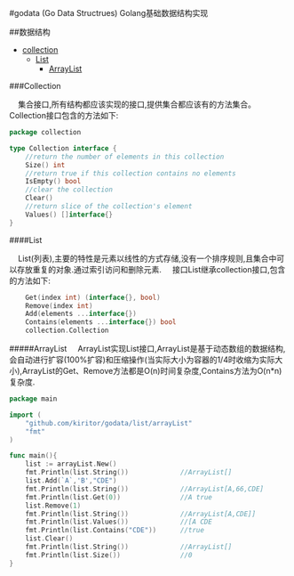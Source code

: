 #godata (Go Data Structrues)
Golang基础数据结构实现

##数据结构
- [collection](#collection)
  - [List](#list)
    - [ArrayList](#arrayList)

###Collection

&nbsp;&nbsp;&nbsp;&nbsp;集合接口,所有结构都应该实现的接口,提供集合都应该有的方法集合。
Collection接口包含的方法如下:
```go
package collection

type Collection interface {
	//return the number of elements in this collection
	Size() int
	//return true if this collection contains no elements
	IsEmpty() bool
	//clear the collection
	Clear()
	//return slice of the collection's element
	Values() []interface{}
}
```
####List	

&nbsp;&nbsp;&nbsp;&nbsp;List(列表),主要的特性是元素以线性的方式存储,没有一个排序规则,且集合中可以存放重复的对象.通过索引访问和删除元素.
&nbsp;&nbsp;&nbsp;&nbsp;接口List继承collection接口,包含的方法如下:
```go
	Get(index int) (interface{}, bool)
	Remove(index int)
	Add(elements ...interface{})
	Contains(elements ...interface{}) bool
	collection.Collection
```
#####ArrayList
&nbsp;&nbsp;&nbsp;&nbsp;ArrayList实现List接口,ArrayList是基于动态数组的数据结构,会自动进行扩容(100%扩容)和压缩操作(当实际大小为容器的1/4时收缩为实际大小),ArrayList的Get、Remove方法都是O(n)时间复杂度,Contains方法为O(n*n)复杂度.

```go
package main

import (
	"github.com/kiritor/godata/list/arrayList"
	"fmt"
)

func main(){
	list := arrayList.New()
	fmt.Println(list.String())             //ArrayList[]
	list.Add(`A`,'B',"CDE")        
	fmt.Println(list.String())             //ArrayList[A,66,CDE]
	fmt.Println(list.Get(0))               //A true
    list.Remove(1)                       
	fmt.Println(list.String())             //ArrayList[A,CDE]]
	fmt.Println(list.Values())             //[A CDE
	fmt.Println(list.Contains("CDE"))      //true
	list.Clear()
	fmt.Println(list.String())             //ArrayList[]
	fmt.Println(list.Size())               //0
}

```
